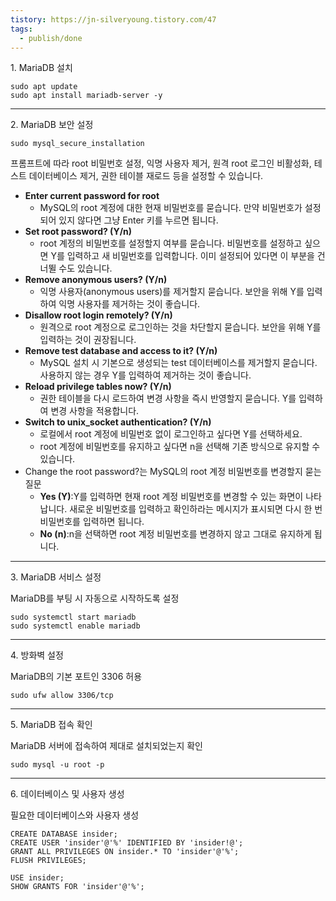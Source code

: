 ```yaml
---
tistory: https://jn-silveryoung.tistory.com/47
tags:
  - publish/done
---
```

1\. MariaDB 설치

```
sudo apt update
sudo apt install mariadb-server -y
```

---

2\. MariaDB 보안 설정

```
sudo mysql_secure_installation
```

프롬프트에 따라 root 비밀번호 설정, 익명 사용자 제거, 원격 root 로그인 비활성화, 테스트 데이터베이스 제거, 권한 테이블 재로드 등을 설정할 수 있습니다.

-   **Enter current password for root**
    -   MySQL의 root 계정에 대한 현재 비밀번호를 묻습니다. 만약 비밀번호가 설정되어 있지 않다면 그냥 Enter 키를 누르면 됩니다.
-   **Set root password? (Y/n)**
    -   root 계정의 비밀번호를 설정할지 여부를 묻습니다. 비밀번호를 설정하고 싶으면 Y를 입력하고 새 비밀번호를 입력합니다. 이미 설정되어 있다면 이 부분을 건너뛸 수도 있습니다.
-   **Remove anonymous users? (Y/n)**
    -   익명 사용자(anonymous users)를 제거할지 묻습니다. 보안을 위해 Y를 입력하여 익명 사용자를 제거하는 것이 좋습니다.
-   **Disallow root login remotely? (Y/n)**
    -   원격으로 root 계정으로 로그인하는 것을 차단할지 묻습니다. 보안을 위해 Y를 입력하는 것이 권장됩니다.
-   **Remove test database and access to it? (Y/n)**
    -   MySQL 설치 시 기본으로 생성되는 test 데이터베이스를 제거할지 묻습니다. 사용하지 않는 경우 Y를 입력하여 제거하는 것이 좋습니다.
-   **Reload privilege tables now? (Y/n)**
    -   권한 테이블을 다시 로드하여 변경 사항을 즉시 반영할지 묻습니다. Y를 입력하여 변경 사항을 적용합니다.
-   **Switch to unix\_socket authentication? (Y/n)**
    -   로컬에서 root 계정에 비밀번호 없이 로그인하고 싶다면 Y를 선택하세요.
    -   root 계정에 비밀번호를 유지하고 싶다면 n을 선택해 기존 방식으로 유지할 수 있습니다.
-   Change the root password?는 MySQL의 root 계정 비밀번호를 변경할지 묻는 질문
    -   **Yes (Y)**:Y를 입력하면 현재 root 계정 비밀번호를 변경할 수 있는 화면이 나타납니다. 새로운 비밀번호를 입력하고 확인하라는 메시지가 표시되면 다시 한 번 비밀번호를 입력하면 됩니다.
    -   **No (n)**:n을 선택하면 root 계정 비밀번호를 변경하지 않고 그대로 유지하게 됩니다.

---

3\. MariaDB 서비스 설정

MariaDB를 부팅 시 자동으로 시작하도록 설정

```
sudo systemctl start mariadb
sudo systemctl enable mariadb
```

---

4\. 방화벽 설정

MariaDB의 기본 포트인 3306 허용

```
sudo ufw allow 3306/tcp
```

---

5\. MariaDB 접속 확인

MariaDB 서버에 접속하여 제대로 설치되었는지 확인

```
sudo mysql -u root -p
```

---

6\. 데이터베이스 및 사용자 생성

필요한 데이터베이스와 사용자 생성

```
CREATE DATABASE insider;
CREATE USER 'insider'@'%' IDENTIFIED BY 'insider!@';
GRANT ALL PRIVILEGES ON insider.* TO 'insider'@'%';
FLUSH PRIVILEGES;

USE insider;
SHOW GRANTS FOR 'insider'@'%';
```